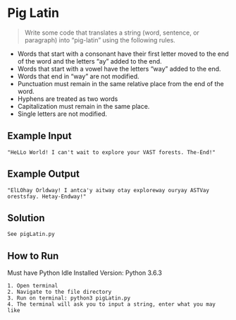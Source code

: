 # Pig Latin #

> Write some code that translates a string (word, sentence, or paragraph) into “pig-latin” using the following rules.

* Words that start with a consonant have their first letter moved to the end of the word and the letters “ay” added to the end.
* Words that start with a vowel have the letters “way” added to the end.
* Words that end in “way” are not modified.
* Punctuation must remain in the same relative place from the end of the word.
* Hyphens are treated as two words
* Capitalization must remain in the same place.
* Single letters are not modified.


## Example Input ##

    "HeLLo World! I can't wait to explore your VAST forests. The-End!"

## Example Output ##

    "ElLOhay Orldway! I antca'y aitway otay exploreway ouryay ASTVay orestsfay. Hetay-Endway!"


## Solution ##

	See pigLatin.py

## How to Run ##
Must have Python Idle Installed
Version: Python 3.6.3

```
1. Open terminal
2. Navigate to the file directory
3. Run on terminal: python3 pigLatin.py
4. The terminal will ask you to input a string, enter what you may like
```

